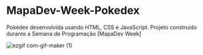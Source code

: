 # MapaDev-Week-Pokedex
Pokédex desenvolvida usando HTML, CSS e JavaScript. Projeto construído durante a Semana de Programação [MapaDev Week]


![ezgif com-gif-maker (1)](https://user-images.githubusercontent.com/69693486/158404052-beccf9cc-c0bf-4763-845b-b04300e348fa.gif)
